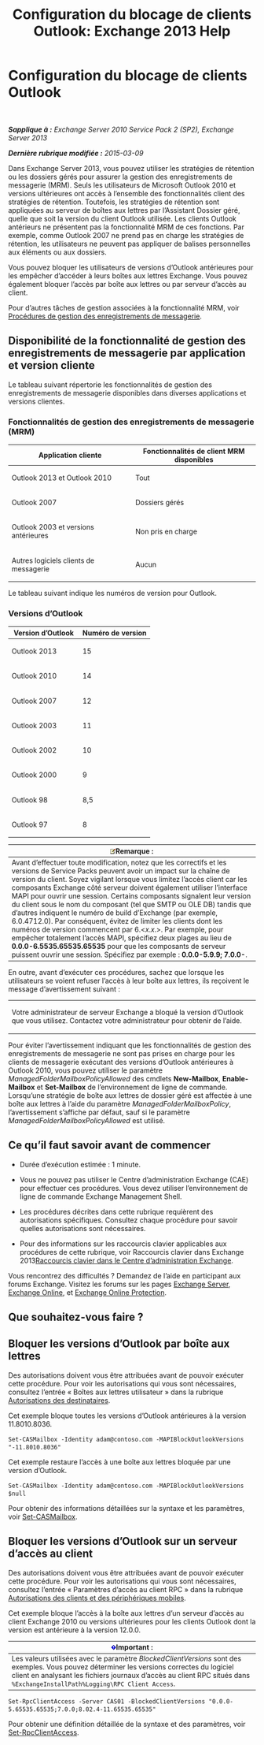 ﻿---
title: 'Configuration du blocage de clients Outlook: Exchange 2013 Help'
TOCTitle: Configuration du blocage de clients Outlook
ms:assetid: 3a579c83-8bc7-4adc-a25c-8eb6eed7220c
ms:mtpsurl: https://technet.microsoft.com/fr-fr/library/Dd335207(v=EXCHG.150)
ms:contentKeyID: 51407173
ms.date: 04/24/2018
mtps_version: v=EXCHG.150
ms.translationtype: HT
---

# Configuration du blocage de clients Outlook

 

_**Sapplique à :** Exchange Server 2010 Service Pack 2 (SP2), Exchange Server 2013_

_**Dernière rubrique modifiée :** 2015-03-09_

Dans Exchange Server 2013, vous pouvez utiliser les stratégies de rétention ou les dossiers gérés pour assurer la gestion des enregistrements de messagerie (MRM). Seuls les utilisateurs de Microsoft Outlook 2010 et versions ultérieures ont accès à l’ensemble des fonctionnalités client des stratégies de rétention. Toutefois, les stratégies de rétention sont appliquées au serveur de boîtes aux lettres par l’Assistant Dossier géré, quelle que soit la version du client Outlook utilisée. Les clients Outlook antérieurs ne présentent pas la fonctionnalité MRM de ces fonctions. Par exemple, comme Outlook 2007 ne prend pas en charge les stratégies de rétention, les utilisateurs ne peuvent pas appliquer de balises personnelles aux éléments ou aux dossiers.

Vous pouvez bloquer les utilisateurs de versions d’Outlook antérieures pour les empêcher d’accéder à leurs boîtes aux lettres Exchange. Vous pouvez également bloquer l’accès par boîte aux lettres ou par serveur d’accès au client.

Pour d’autres tâches de gestion associées à la fonctionnalité MRM, voir [Procédures de gestion des enregistrements de messagerie](messaging-records-management-procedures-exchange-2013-help.md).

## Disponibilité de la fonctionnalité de gestion des enregistrements de messagerie par application et version cliente

Le tableau suivant répertorie les fonctionnalités de gestion des enregistrements de messagerie disponibles dans diverses applications et versions clientes.

### Fonctionnalités de gestion des enregistrements de messagerie (MRM)

<table>
<colgroup>
<col style="width: 50%" />
<col style="width: 50%" />
</colgroup>
<thead>
<tr class="header">
<th>Application cliente</th>
<th>Fonctionnalités de client MRM disponibles</th>
</tr>
</thead>
<tbody>
<tr class="odd">
<td><p>Outlook 2013 et Outlook 2010</p></td>
<td><p>Tout</p></td>
</tr>
<tr class="even">
<td><p>Outlook 2007</p></td>
<td><p>Dossiers gérés</p></td>
</tr>
<tr class="odd">
<td><p>Outlook 2003 et versions antérieures</p></td>
<td><p>Non pris en charge</p></td>
</tr>
<tr class="even">
<td><p>Autres logiciels clients de messagerie</p></td>
<td><p>Aucun</p></td>
</tr>
</tbody>
</table>


Le tableau suivant indique les numéros de version pour Outlook.

### Versions d’Outlook

<table>
<colgroup>
<col style="width: 50%" />
<col style="width: 50%" />
</colgroup>
<thead>
<tr class="header">
<th>Version d’Outlook</th>
<th>Numéro de version</th>
</tr>
</thead>
<tbody>
<tr class="odd">
<td><p>Outlook 2013</p></td>
<td><p>15</p></td>
</tr>
<tr class="even">
<td><p>Outlook 2010</p></td>
<td><p>14</p></td>
</tr>
<tr class="odd">
<td><p>Outlook 2007</p></td>
<td><p>12</p></td>
</tr>
<tr class="even">
<td><p>Outlook 2003</p></td>
<td><p>11</p></td>
</tr>
<tr class="odd">
<td><p>Outlook 2002</p></td>
<td><p>10</p></td>
</tr>
<tr class="even">
<td><p>Outlook 2000</p></td>
<td><p>9</p></td>
</tr>
<tr class="odd">
<td><p>Outlook 98</p></td>
<td><p>8,5</p></td>
</tr>
<tr class="even">
<td><p>Outlook 97</p></td>
<td><p>8</p></td>
</tr>
</tbody>
</table>


<table>
<thead>
<tr class="header">
<th><img src="images/JJ159664.note(EXCHG.150).gif" title="Remarque" alt="Remarque" />Remarque :</th>
</tr>
</thead>
<tbody>
<tr class="odd">
<td>Avant d’effectuer toute modification, notez que les correctifs et les versions de Service Packs peuvent avoir un impact sur la chaîne de version du client. Soyez vigilant lorsque vous limitez l’accès client car les composants Exchange côté serveur doivent également utiliser l’interface MAPI pour ouvrir une session. Certains composants signalent leur version du client sous le nom du composant (tel que SMTP ou OLE DB) tandis que d’autres indiquent le numéro de build d’Exchange (par exemple, 6.0.4712.0). Par conséquent, évitez de limiter les clients dont les numéros de version commencent par 6.&lt;<em>x</em>.<em>x</em>.&gt;. Par exemple, pour empêcher totalement l’accès MAPI, spécifiez deux plages au lieu de <strong>0.0.0-6.5535.65535.65535</strong> pour que les composants de serveur puissent ouvrir une session. Spécifiez par exemple : <strong>0.0.0-5.9.9; 7.0.0-</strong>.</td>
</tr>
</tbody>
</table>


En outre, avant d’exécuter ces procédures, sachez que lorsque les utilisateurs se voient refuser l’accès à leur boîte aux lettres, ils reçoivent le message d’avertissement suivant :


<table>
<colgroup>
<col style="width: 100%" />
</colgroup>
<tbody>
<tr class="odd">
<td><p>Votre administrateur de serveur Exchange a bloqué la version d’Outlook que vous utilisez. Contactez votre administrateur pour obtenir de l’aide.</p></td>
</tr>
</tbody>
</table>


Pour éviter l’avertissement indiquant que les fonctionnalités de gestion des enregistrements de messagerie ne sont pas prises en charge pour les clients de messagerie exécutant des versions d’Outlook antérieures à Outlook 2010, vous pouvez utiliser le paramètre *ManagedFolderMailboxPolicyAllowed* des cmdlets **New-Mailbox**, **Enable-Mailbox** et **Set-Mailbox** de l’environnement de ligne de commande. Lorsqu’une stratégie de boîte aux lettres de dossier géré est affectée à une boîte aux lettres à l’aide du paramètre *ManagedFolderMailboxPolicy*, l’avertissement s’affiche par défaut, sauf si le paramètre *ManagedFolderMailboxPolicyAllowed* est utilisé.

## Ce qu’il faut savoir avant de commencer

  - Durée d’exécution estimée : 1 minute.

  - Vous ne pouvez pas utiliser le Centre d’administration Exchange (CAE) pour effectuer ces procédures. Vous devez utiliser l’environnement de ligne de commande Exchange Management Shell.

  - Les procédures décrites dans cette rubrique requièrent des autorisations spécifiques. Consultez chaque procédure pour savoir quelles autorisations sont nécessaires.

  - Pour des informations sur les raccourcis clavier applicables aux procédures de cette rubrique, voir Raccourcis clavier dans Exchange 2013[Raccourcis clavier dans le Centre d’administration Exchange](keyboard-shortcuts-in-the-exchange-admin-center-exchange-online-protection-help.md).

Vous rencontrez des difficultés ? Demandez de l’aide en participant aux forums Exchange. Visitez les forums sur les pages [Exchange Server](https://go.microsoft.com/fwlink/p/?linkid=60612), [Exchange Online](https://go.microsoft.com/fwlink/p/?linkid=267542), et [Exchange Online Protection](https://go.microsoft.com/fwlink/p/?linkid=285351).

## Que souhaitez-vous faire ?

## Bloquer les versions d’Outlook par boîte aux lettres

Des autorisations doivent vous être attribuées avant de pouvoir exécuter cette procédure. Pour voir les autorisations qui vous sont nécessaires, consultez l’entrée « Boîtes aux lettres utilisateur » dans la rubrique [Autorisations des destinataires](recipients-permissions-exchange-2013-help.md).

Cet exemple bloque toutes les versions d’Outlook antérieures à la version 11.8010.8036.

    Set-CASMailbox -Identity adam@contoso.com -MAPIBlockOutlookVersions "-11.8010.8036"

Cet exemple restaure l’accès à une boîte aux lettres bloquée par une version d’Outlook.

    Set-CASMailbox -Identity adam@contoso.com -MAPIBlockOutlookVersions $null

Pour obtenir des informations détaillées sur la syntaxe et les paramètres, voir [Set-CASMailbox](https://technet.microsoft.com/fr-fr/library/bb125264\(v=exchg.150\)).

## Bloquer les versions d’Outlook sur un serveur d’accès au client

Des autorisations doivent vous être attribuées avant de pouvoir exécuter cette procédure. Pour voir les autorisations qui vous sont nécessaires, consultez l’entrée « Paramètres d’accès au client RPC » dans la rubrique [Autorisations des clients et des périphériques mobiles](clients-and-mobile-devices-permissions-exchange-2013-help.md).

Cet exemple bloque l’accès à la boîte aux lettres d’un serveur d’accès au client Exchange 2010 ou versions ultérieures pour les clients Outlook dont la version est antérieure à la version 12.0.0.

<table>
<thead>
<tr class="header">
<th><img src="images/JJ159813.important(EXCHG.150).gif" title="Important" alt="Important" />Important :</th>
</tr>
</thead>
<tbody>
<tr class="odd">
<td>Les valeurs utilisées avec le paramètre <em>BlockedClientVersions</em> sont des exemples. Vous pouvez déterminer les versions correctes du logiciel client en analysant les fichiers journaux d’accès au client RPC situés dans <code>%ExchangeInstallPath%Logging\RPC Client Access</code>.</td>
</tr>
</tbody>
</table>


    Set-RpcClientAccess -Server CAS01 -BlockedClientVersions "0.0.0-5.65535.65535;7.0.0;8.02.4-11.65535.65535"

Pour obtenir une définition détaillée de la syntaxe et des paramètres, voir [Set-RpcClientAccess](https://technet.microsoft.com/fr-fr/library/dd351072\(v=exchg.150\)).

